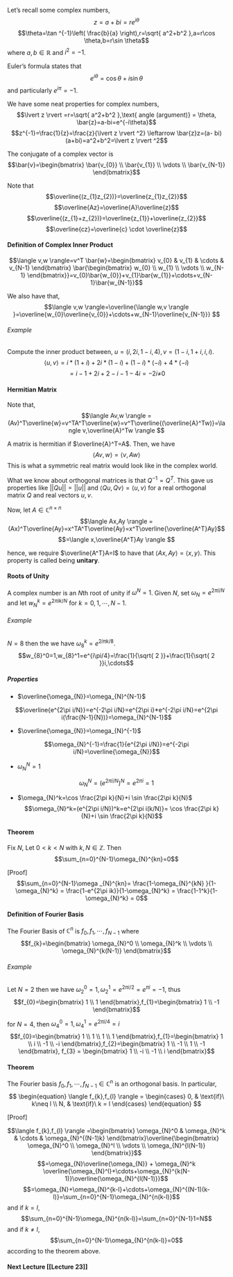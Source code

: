 Let’s recall some complex numbers,
$$z=a+bi=re^{i\theta}$$
$$\theta=\tan ^{-1}\left( \frac{b}{a} \right),r=\sqrt{ a^2+b^2 },a=r\cos \theta,b=r\sin \theta$$
where $a,b \in \mathbb{R}$ and $i^2=-1$.

Euler’s formula states that
$$e^{i\theta}=\cos \theta+i\sin \theta$$
and particularly $e^{i\pi}=-1$.

We have some neat properties for complex numbers,
$$\lvert z \rvert =r=\sqrt{ a^2+b^2 },\text{ angle (argument)} = \theta, \bar{z}=a-bi=e^{-i\theta}$$
$$z^{-1}=\frac{1}{z}=\frac{z}{\lvert z \rvert ^2} \leftarrow \bar{z}z=(a- bi)(a+bi)=a^2+b^2=\lvert z \rvert ^2$$

The conjugate of a complex vector is
$$\bar{v}=\begin{bmatrix}
\bar{v_{0}} \\
\bar{v_{1}} \\
\vdots \\
\bar{v_{N-1}}
\end{bmatrix}$$

Note that
$$\overline{(z_{1}z_{2})}=\overline{z_{1}z_{2}}$$
$$\overline{Az}=\overline{A}\overline{z}$$
$$\overline{(z_{1}+z_{2})}=\overline{z_{1}}+\overline{z_{2}}$$
$$\overline{cz}=\overline{c} \cdot \overline{z}$$

#### Definition of Complex Inner Product
$$\langle v,w \rangle=v^T \bar{w}=\begin{bmatrix}
v_{0} & v_{1} & \cdots & v_{N-1}
\end{bmatrix} \bar{\begin{bmatrix}
w_{0} \\
w_{1} \\
\vdots \\
w_{N-1}
\end{bmatrix}}=v_{0}\bar{w_{0}}+v_{1}\bar{w_{1}}+\cdots+v_{N-1}\bar{w_{N-1}}$$

We also have that,
$$\langle v,w \rangle=\overline{\langle w,v \rangle }=\overline{w_{0}\overline{v_{0}}+\cdots+w_{N-1}\overline{v_{N-1}}} $$

###### Example
Compute the inner product between, $u=(i,2i,1-i,4),v=(1-i,1+i,i,i)$.
$$\langle u,v \rangle =i*(1+i)+2i*(1-i)+(1-i)*(-i)+4*(-i)$$
$$=i-1+2i+2-i-1-4i=-2i\neq_{}0$$


#### Hermitian Matrix
Note that,
$$\langle Av,w \rangle =(Av)^T\overline{w}=v^TA^T\overline{w}=v^T\overline{(\overline{A}^Tw)}=\langle v,\overline{A}^Tw \rangle $$

A matrix is hermitian if $\overline{A}^T=A$. Then, we have
$$\langle Av,w \rangle =\langle v,Aw \rangle $$
This is what a symmetric real matrix would look like in the complex world.

What we know about orthogonal matrices is that $Q^{-1}=Q^T$. This gave us properties like $\lvert \lvert Qu \rvert \rvert=\lvert \lvert u \rvert \rvert$ and $\langle Qu,Qv \rangle=\langle u,v \rangle$ for a real orthogonal matrix $Q$ and real vectors $u,v$.

Now, let $A \in \mathbb{C}^{n\times n}$
$$\langle Ax,Ay \rangle =(Ax)^T\overline{Ay}=x^TA^T\overline{Ay}=x^T\overline{\overline{A^T}Ay}$$
$$=\langle x,\overline{A^T}Ay \rangle $$

hence, we require $\overline{A^T}A=I$ to have that $\langle Ax,Ay \rangle=\langle x,y \rangle$. This property is called being **unitary**.

#### Roots of Unity
A complex number is an $N$th root of unity if $\omega^N=1$. Given $N$, set $\omega_{N}=e^{2\pi i/N}$ and let $w_{N}^k=e^{2\pi ik/N}$ for $k=0,1,\cdots,N-1$.

###### Example
$N=8$ then the we have $\omega_{8}^k=e^{2i\pi k/8}$. 
$$w_{8}^0=1,w_{8}^1=e^{i\pi/4}=\frac{1}{\sqrt{ 2 }}+\frac{1}{\sqrt{ 2 }}i,\cdots$$

##### Properties
- $\overline{\omega_{N}}=\omega_{N}^{N-1}$

$$\overline{e^{2\pi i/N}}=e^{-2\pi i/N}=e^{2\pi i}*e^{-2\pi i/N}=e^{2\pi i(\frac{N-1}{N})}=\omega_{N}^{N-1}$$

- $\overline{\omega_{N}}=\omega_{N}^{-1}$

$$\omega_{N}^{-1}=\frac{1}{e^{2\pi i/N}}=e^{-2\pi i/N}=\overline{\omega_{N}}$$

- $\omega_{N}^N=1$

$$\omega_{N}^N=(e^{2\pi i/N})^N=e^{2\pi i}=1$$

- $\omega_{N}^k=\cos \frac{2\pi k}{N}+i \sin \frac{2\pi k}{N}$
$$\omega_{N}^k=(e^{2\pi i/N})^k=e^{2\pi i(k/N)}= \cos \frac{2\pi k}{N}+i \sin \frac{2\pi k}{N}$$

#### Theorem
Fix $N$, Let $0<k<N$ with $k,N \in \mathbb{Z}$. Then
$$\sum_{n=0}^{N-1}\omega_{N}^{kn}=0$$

[Proof]
$$\sum_{n=0}^{N-1}\omega _{N}^{kn}= \frac{1-\omega_{N}^{kN} }{1-\omega_{N}^k} = \frac{1-e^{2\pi ik}}{1-\omega_{N}^k} = \frac{1-1^k}{1-\omega_{N}^k} = 0$$

#### Definition of Fourier Basis
The Fourier Basis of $\mathbb{C}^n$ is $f_{0},f_{1},\cdots,f_{N-1}$ where
$$f_{k}=\begin{bmatrix}
\omega_{N}^0 \\
\omega_{N}^k \\
\vdots \\
\omega_{N}^{k(N-1)}
\end{bmatrix}$$


###### Example
Let $N=2$ then we have $\omega_{2}^0=1,\omega_{2}^1=e^{2\pi i/2}=e^{\pi i}=-1$, thus
$$f_{0}=\begin{bmatrix}
1 \\
1
\end{bmatrix},f_{1}=\begin{bmatrix}
1 \\
-1
\end{bmatrix}$$

for $N=4$, then $\omega_{4}^0=1,\omega_{4}^1=e^{2\pi i/4}=i$
$$f_{0}=\begin{bmatrix}
1 \\
1 \\
1 \\
1
\end{bmatrix},f_{1}=\begin{bmatrix}
1 \\
i \\
-1 \\
-i
\end{bmatrix},f_{2}=\begin{bmatrix}
1 \\
-1 \\
1 \\
-1
\end{bmatrix}, f_{3} = \begin{bmatrix}
1 \\
-i \\
-1 \\
i
\end{bmatrix}$$

#### Theorem
The Fourier basis $f_{0},f_{1},\cdots,f_{N-1} \in \mathbb{C}^n$ is an orthogonal basis. In particular,
$$  
\begin{equation}
    \langle f_{k},f_{l} \rangle =
    \begin{cases}
      0, & \text{if}\ k\neq l \\
      N, & \text{if}\ k = l
    \end{cases}
  \end{equation}
$$

[Proof]

$$\langle f_{k},f_{l} \rangle =\begin{bmatrix}
\omega_{N}^0 & \omega_{N}^k & \cdots & \omega_{N}^{(N-1)k}
\end{bmatrix}\overline{\begin{bmatrix}
\omega_{N}^0 \\
\omega_{N}^l \\
\vdots \\
\omega_{N}^{l(N-1)}
\end{bmatrix}}$$
$$=\omega_{N}\overline{\omega_{N}} + \omega_{N}^k \overline{\omega_{N}^l}+\cdots+\omega_{N}^{k(N-1)}\overline{\omega_{N}^{l(N-1)}}$$
$$=\omega_{N}+\omega_{N}^{k-l}+\cdots+\omega_{N}^{(N-1)(k-l)}=\sum_{n=0}^{N-1}\omega_{N}^{n(k-l)}$$
and if $k = l$, 
$$\sum_{n=0}^{N-1}\omega_{N}^{n(k-l)}=\sum_{n=0}^{N-1}1=N$$
and if $k\neq l$,
$$\sum_{n=0}^{N-1}\omega_{N}^{n(k-l)}=0$$
according to the theorem above.

#### Next Lecture [[Lecture 23]]
